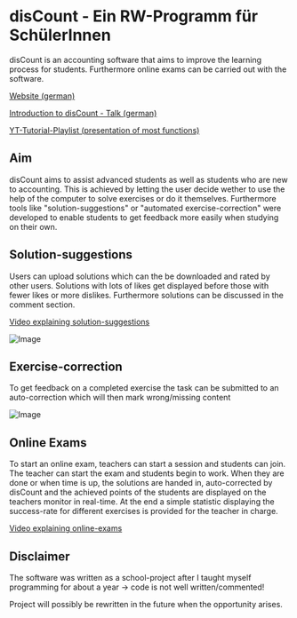 # disCount - Ein RW-Programm für SchülerInnen
disCount is an accounting software that aims to improve the learning process for students.
Furthermore online exams can be carried out with the software.

[Website (german)](http://www.discount-solutions.tk)

[Introduction to disCount - Talk (german)](https://www.youtube.com/watch?v=5grMymix00c)

[YT-Tutorial-Playlist (presentation of most functions)](https://www.youtube.com/channel/UC6XVCxsKlbpnTWiFQuDos-g/playlists)

## Aim
disCount aims to assist advanced students as well as students who are new to accounting.
This is achieved by letting the user decide wether to use the help of the computer to solve
exercises or do it themselves. Furthermore tools like "solution-suggestions" or
"automated exercise-correction" were developed to enable students to get feedback more easily
when studying on their own.

## Solution-suggestions
Users can upload solutions which can the be downloaded and rated by other users. Solutions with
lots of likes get displayed before those with fewer likes or more dislikes. Furthermore solutions
can be discussed in the comment section.

[Video explaining solution-suggestions](https://www.youtube.com/watch?v=rUus_OCCSmA)

![Image](http://www.discount-solutions.tk/images/ss1.JPG) 


## Exercise-correction
To get feedback on a completed exercise the task can be submitted to an auto-correction which will
then mark wrong/missing content

![Image](http://www.discount-solutions.tk/images/ss2.JPG) 

## Online Exams
To start an online exam, teachers can start a session and students can join. The teacher can start
the exam and students begin to work. When they are done or when time is up, the solutions are handed
in, auto-corrected by disCount and the achieved points of the students are displayed on the teachers monitor in real-time.
At the end a simple statistic displaying the success-rate for different exercises is provided for the
teacher in charge.

[Video explaining online-exams](https://www.youtube.com/watch?v=eHEVuFvYn-o)

## Disclaimer
The software was written as a school-project after I taught myself programming for about a year -> code is not well written/commented!

Project will possibly be rewritten in the future when the opportunity arises.


